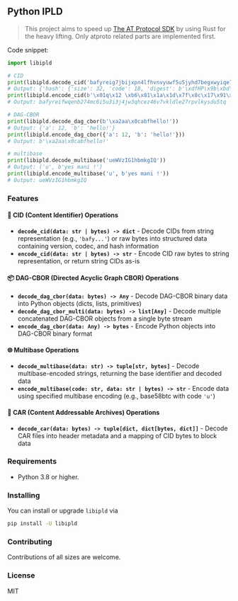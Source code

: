## Python IPLD

> This project aims to speed up [The AT Protocol SDK](https://github.com/MarshalX/atproto) by using Rust for the heavy lifting. Only atproto related parts are implemented first.

Code snippet:

```python
import libipld

# CID
print(libipld.decode_cid('bafyreig7jbijxpn4lfhvnvyuwf5u5jyhd7begxwyiqe7ingwxycjdqjjoa'))
# Output: {'hash': {'size': 32, 'code': 18, 'digest': b'\xdfHP\x9b\xbd\xbcYOV\xd7\x14\xb1{N\xa7\x07\x1f\xc2C^\xd8D\t\xf44\xd6\xbe\x04\x91\xc1)p'}, 'version': 1, 'codec': 113}
print(libipld.encode_cid(b'\x01q\x12 \xb6\x81\x1a\x1d\x7f\x8c\x17\x91\xdam\x1bO\x13m\xc0\xe2&y\xea\xfe\xaaX\xd6M~/\xaa\xd5\x89\x0e\x9d\x9c'))
# Output: bafyreifwqenb274mc6i5u3i3j4jw3qhcez46v7vkldle27rpvlkysdu5tq

# DAG-CBOR
print(libipld.decode_dag_cbor(b'\xa2aa\x0cabfhello!'))
# Output: {'a': 12, 'b': 'hello!'}
print(libipld.encode_dag_cbor({'a': 12, 'b': 'hello!'}))
# Output: b'\xa2aa\x0cabfhello!'

# multibase
print(libipld.decode_multibase('ueWVzIG1hbmkgIQ'))
# Output: ('u', b'yes mani !')
print(libipld.encode_multibase('u', b'yes mani !'))
# Output: ueWVzIG1hbmkgIQ
```

### Features

#### 🔗 CID (Content Identifier) Operations
- **`decode_cid(data: str | bytes) -> dict`** - Decode CIDs from string representation (e.g., `'bafy...'`) or raw bytes into structured data containing version, codec, and hash information
- **`encode_cid(data: str | bytes) -> str`** - Encode CID raw bytes to string representation, or return string CIDs as-is

#### 📦 DAG-CBOR (Directed Acyclic Graph CBOR) Operations  
- **`decode_dag_cbor(data: bytes) -> Any`** - Decode DAG-CBOR binary data into Python objects (dicts, lists, primitives)
- **`decode_dag_cbor_multi(data: bytes) -> list[Any]`** - Decode multiple concatenated DAG-CBOR objects from a single byte stream
- **`encode_dag_cbor(data: Any) -> bytes`** - Encode Python objects into DAG-CBOR binary format

#### 🌐 Multibase Operations
- **`decode_multibase(data: str) -> tuple[str, bytes]`** - Decode multibase-encoded strings, returning the base identifier and decoded data
- **`encode_multibase(code: str, data: str | bytes) -> str`** - Encode data using specified multibase encoding (e.g., base58btc with code `'u'`)

#### 🚗 CAR (Content Addressable Archives) Operations
- **`decode_car(data: bytes) -> tuple[dict, dict[bytes, dict]]`** - Decode CAR files into header metadata and a mapping of CID bytes to block data

### Requirements

- Python 3.8 or higher.

### Installing

You can install or upgrade `libipld` via

```bash
pip install -U libipld
```

### Contributing

Contributions of all sizes are welcome.

### License

MIT
